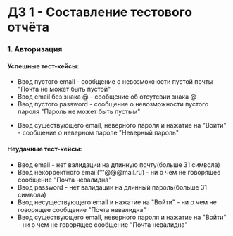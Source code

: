 # ДЗ 1 - Составление тестового отчёта

### 1. Авторизация

#### Успешные тест-кейсы:
+ Ввод пустого email  - сообщение о невозможности пустой почты "Почта не может быть пустой"
+ Ввод email без знака @ - сообщение об отсутсвии знака @
+ Ввод пустого password  - сообщение о невозможности пустого пароля "Пароль не может быть пустым"
- Ввод существующего email, неверного пароля и нажатие на "Войти" - сообщение о неверном пароле "Неверный пароль"

#### Неудачные тест-кейсы:
- Ввод email - нет валидации на длинную почту(больше 31 символа)
- Ввод некорректного email('''@@@mail.ru) - ни о чем не говорящее сообщение "Почта невалидна"
- Ввод password - нет валидации на длинный пароль(больше 31 символа)
- Ввод несуществующего email и нажатие на "Войти" - ни о чем не говорящее сообщение "Почта невалидна"
- Ввод существующего email, неверного пароля и нажатие на "Войти" - ни о чем не говорящее сообщение "Почта невалидна"
